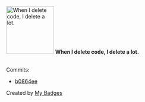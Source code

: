 <img src="https://my-badges.github.io/my-badges/mass-delete-commit-10k.png" alt="When I delete code, I delete a lot." title="When I delete code, I delete a lot." width="128">
<strong>When I delete code, I delete a lot.</strong>
<br><br>

Commits:

- <a href="https://github.com/EuDs63/EuDs63.github.io/commit/b0864eecf838c2872591546c03217e9cd933f4b3">b0864ee</a>


Created by <a href="https://github.com/my-badges/my-badges">My Badges</a>